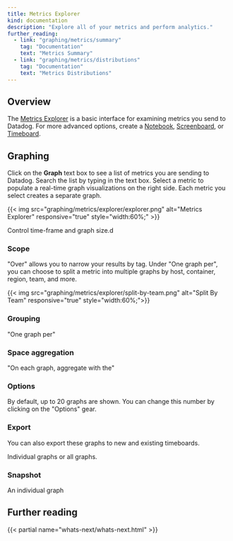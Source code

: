 ```yaml
---
title: Metrics Explorer
kind: documentation
description: "Explore all of your metrics and perform analytics."
further_reading:
  - link: "graphing/metrics/summary"
    tag: "Documentation"
    text: "Metrics Summary"
  - link: "graphing/metrics/distributions"
    tag: "Documentation"
    text: "Metrics Distributions"
---
```


## Overview

The [Metrics Explorer][1] is a basic interface for examining metrics you send to Datadog. For more advanced options, create a [Notebook][2], [Screenboard][3], or [Timeboard][4].

## Graphing

Click on the **Graph** text box to see a list of metrics you are sending to Datadog. Search the list by typing in the text box. Select a metric to populate a real-time graph visualizations on the right side. Each metric you select creates a separate graph.

{{< img src="graphing/metrics/explorer/explorer.png" alt="Metrics Explorer" responsive="true" style="width:60%;" >}}

Control time-frame and graph size.d

### Scope

"Over" allows you to narrow your results by tag. Under "One graph per", you can choose to split a metric into multiple graphs by host, container, region, team, and more.

{{< img src="graphing/metrics/explorer/split-by-team.png" alt="Split By Team" responsive="true" style="width:60%;">}}

### Grouping

"One graph per"

### Space aggregation

"On each graph, aggregate with the"

### Options

By default, up to 20 graphs are shown. You can change this number by clicking on the "Options" gear.

### Export

You can also export these graphs to new and existing timeboards.

Individual graphs or all graphs.

### Snapshot

An individual graph

## Further reading

{{< partial name="whats-next/whats-next.html" >}}

[1]: https://app.datadoghq.com/metric/explorer
[2]: /graphing/notebooks
[3]: /graphing/dashboards/screenboard
[4]: /graphing/dashboards/timeboard
